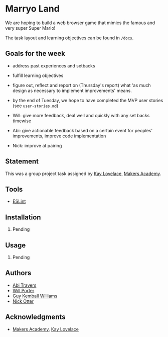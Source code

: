 # Marryo Land

We are hoping to build a web browser game that mimics the famous and very super Super Mario!

The task layout and learning objectives can be found in ```/docs```.

## Goals for the week

* address past experiences and setbacks

* fulfill learning objectives

* figure out, reflect and report on (Thursday's report) what 'as much design as necessary to implement improvements' means.

* by the end of Tuesday, we hope to have completed the MVP user stories (see ```user-stories.md```)

* Will: give more feedback, deal well and quickly with any set backs timewise
* Abi: give actionable feedback based on a certain event for peoples' improvements, improve code implementation
* Nick: improve at pairing

## Statement

This was a group project task assigned by [Kay Lovelace](https://github.com/neoeno), [Makers Academy](http://www.makersacademy.com/).

## Tools

* [ESLint](http://eslint.org/)

## Installation
1. Pending

## Usage
1. Pending

## Authors

* [Abi Travers](https://github.com/abitravers1989)
* [Will Porter](https://github.com/willjsporter)
* [Guy Kemball Williams](https://github.com/gsgkw)
* [Nick Otter](nickotter.personal@gmail.com)

## Acknowledgments

* [Makers Academy](http://www.makersacademy.com/), [Kay Lovelace](https://github.com/neoeno)
